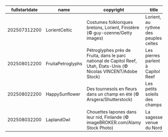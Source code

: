 |fullstartdate|name|copyright|title|image|
|--|--|--|--|--|
202507312200|LorientCeltic|Costumes folkloriques bretons, Lorient, Finistère (© guy-ozenne/Getty images)|Lorient, au rythme des peuples celtes|![](/fr-FR/2025/08/202507312200LorientCeltic.jpg)|
202508012200|FruitaPetroglyphs|Pétroglyphes près de Fruita, dans le parc national de Capitol Reef, Utah, États-Unis (© Nicolas VINCENT/Adobe Stock)|Les pierres parlent à Capitol Reef|![](/fr-FR/2025/08/202508012200FruitaPetroglyphs.jpg)|
202508022200|HappySunflower|Des tournesols en fleurs dans un champ en été (© Arsgera/Shutterstock)|Les petits soleils des champs|![](/fr-FR/2025/08/202508022200HappySunflower.jpg)|
202508032200|LaplandOwl|Chouettes lapones dans leur nid, Finlande (© imageBROKER.com/Alamy Stock Photo)|La sagesse venue du Nord|![](/fr-FR/2025/08/202508032200LaplandOwl.jpg)|
